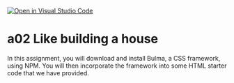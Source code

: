 [![Open in Visual Studio Code](https://classroom.github.com/assets/open-in-vscode-f059dc9a6f8d3a56e377f745f24479a46679e63a5d9fe6f495e02850cd0d8118.svg)](https://classroom.github.com/online_ide?assignment_repo_id=6261098&assignment_repo_type=AssignmentRepo)
# a02 Like building a house

In this assignment, you will download and install Bulma, a CSS framework, using NPM. 
You will then incorporate the framework into some HTML starter code that we have provided.

